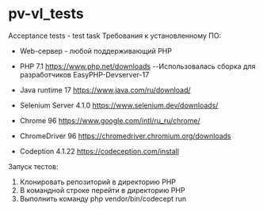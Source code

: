 # pv-vl_tests
Acceptance tests - test task
Требования к установленному ПО:

* Web-сервер - любой поддерживающий PHP
* PHP 7.1 https://www.php.net/downloads
--Использовалась сборка для разработчиков EasyPHP-Devserver-17

* Java runtime 17 https://www.java.com/ru/download/
* Selenium Server 4.1.0 https://www.selenium.dev/downloads/
* Chrome 96 https://www.google.com/intl/ru_ru/chrome/
* ChromeDriver 96 https://chromedriver.chromium.org/downloads
* Codeption 4.1.22 https://codeception.com/install

Запуск тестов:
1. Клонировать репозиторий в директорию PHP
2. В командной строке перейти в директорию PHP
3. Выполнить команду 
     php vendor/bin/codecept run

